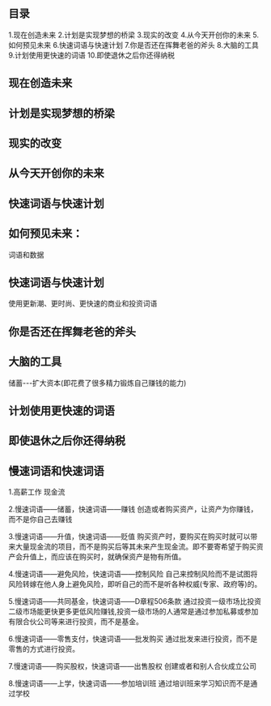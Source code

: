 ## 目录
1.现在创造未来
2.计划是实现梦想的桥梁
3.现实的改变
4.从今天开创你的未来
5.如何预见未来
6.快速词语与快速计划
7.你是否还在挥舞老爸的斧头
8.大脑的工具
9.计划使用更快速的词语
10.即使退休之后你还得纳税

## 现在创造未来
## 计划是实现梦想的桥梁
## 现实的改变
## 从今天开创你的未来
## 快速词语与快速计划
## 如何预见未来： 
词语和数据

## 快速词语与快速计划
使用更新潮、更时尚、更快速的商业和投资词语
## 你是否还在挥舞老爸的斧头
## 大脑的工具
储蓄---扩大资本(即花费了很多精力锻炼自己赚钱的能力)
## 计划使用更快速的词语
## 即使退休之后你还得纳税

## 慢速词语和快速词语
1.高薪工作 现金流

2.慢速词语——储蓄，快速词语——赚钱
  创造或者购买资产，让资产为你赚钱，而不是你自己去赚钱

3.慢速词语——升值，快速词语——贬值
  购买资产时，要购买在购买时就可以带来大量现金流的项目，而不是购买后等其未来产生现金流。即不要寄希望于购买资产会升值上，而应该在购买时，就确保资产是物有所值。

4.慢速词语——避免风险，快速词语——控制风险
  自己来控制风险而不是试图将风险转嫁在他人身上避免风险，即听自己的而不是听各种权威(专家、政府等)的。

5.慢速词语——共同基金，快速词语——D章程506条款
  通过投资一级市场比投资二级市场能更快更多更低风险赚钱,投资一级市场的人通常是通过参加私募或参加有限合伙公司等来进行投资，而不是基金。

6.慢速词语——零售支付，快速词语——批发购买
  通过批发来进行投资，而不是零售的方式进行投资。

7.慢速词语——购买股权，快速词语——出售股权
  创建或者和别人合伙成立公司

8.慢速词语——上学，快速词语——参加培训班
  通过培训班来学习知识而不是通过学校
  